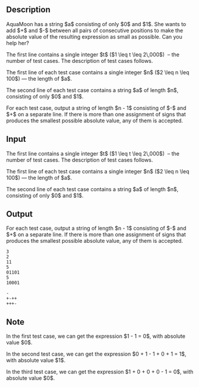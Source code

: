 ## Description

<div><p>AquaMoon has a string $a$ consisting of only $0$ and $1$. She wants to add $+$ and $-$ between all pairs of consecutive positions to make the absolute value of the resulting expression as small as possible. Can you help her?</p></div><div class="input-specification"><p>The first line contains a single integer $t$ ($1 \leq t \leq 2\,000$) &nbsp;– the number of test cases. The description of test cases follows.</p><p>The first line of each test case contains a single integer $n$ ($2 \leq n \leq 100$) — the length of $a$.</p><p>The second line of each test case contains a string $a$ of length $n$, consisting of only $0$ and $1$.</p></div><div class="output-specification"><p>For each test case, output a string of length $n - 1$ consisting of $-$ and $+$ on a separate line. If there is more than one assignment of signs that produces the smallest possible absolute value, any of them is accepted.</p></div>

## Input

<p>The first line contains a single integer $t$ ($1 \leq t \leq 2\,000$) &nbsp;– the number of test cases. The description of test cases follows.</p><p>The first line of each test case contains a single integer $n$ ($2 \leq n \leq 100$) — the length of $a$.</p><p>The second line of each test case contains a string $a$ of length $n$, consisting of only $0$ and $1$.</p>

## Output

<p>For each test case, output a string of length $n - 1$ consisting of $-$ and $+$ on a separate line. If there is more than one assignment of signs that produces the smallest possible absolute value, any of them is accepted.</p>





```input1|2,3,6,7
3
2
11
5
01101
5
10001
```




```output1
-
+-++
+++-
```



## Note

<p>In the first test case, we can get the expression $1 - 1 = 0$, with absolute value $0$.</p><p>In the second test case, we can get the expression $0 + 1 - 1 + 0 + 1 = 1$, with absolute value $1$.</p><p>In the third test case, we can get the expression $1 + 0 + 0 + 0 - 1 = 0$, with absolute value $0$.</p>
